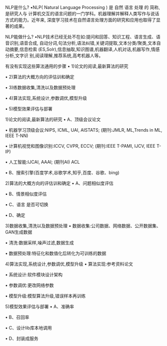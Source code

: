 NLP是什么?
•NLP( Natural Language Processing ) 是 自然 语言 处理 的 简称,是研究人与 计算机交互的语言问题的一门学科。机器理解并解释人类写作与说话方式的能力。近年来, 深度学习技术在自然语言处理方面的研究和应用也取得了显著的成果。

NLP能做什么?
•NLP技术已经无处不在如:提问和回答、知识工程、语言生成、语音识别,语音合成, 自动分词,句法分析,语法纠错,关键词提取,文本分类/聚类,文本自动摘要,信息检索 (ES,Solr),信息抽取,知识图谱,机器翻译,人机对话,机器写作,情感分析,文字识 别,阅读理解,推荐系统,高考机器人等。

有没有实现这些算法通用的步骤
• 1)论文的阅读,最新算法的研究

• 2)算法的大概方向的评估训和确定

• 3)练数据收集,清洗以及数据预处理

• 4)算法实现,系统设计,参数调优,模型升级

• 5)模型效果评估与部署

1)论文的阅读,最新算法的研究
• A、顶级会议论文

• 机器学习顶级会议:NIPS, ICML, UAI, AISTATS; (期刊:JMLR, ML,Trends in ML, IEEE T-NN)

• 计算机视觉和图像识别:ICCV, CVPR, ECCV; (期刊:IEEE T-PAMI, IJCV, IEEE T-IP)

• 人工智能:IJCAI, AAAI; (期刊AI) ACL

• B、搜索引擎(百度学术,谷歌学术,知乎,百度、谷歌、bing)

2)算法的大概方向的评估训和确定
• A、问题相似度评估

• B、情景相似度评估

• C、语言 是否可切换

• D、确定

3)数据收集,清洗以及数据预处理
• 数据收集:公司数据、网络数据、公开数据集、GAN生成数据

• 清洗:数据采样,噪声过滤,数据生成

• 数据预处理:特征化和数值化后转化为可训练的数据

4)算法实现,系统设计,参数调优,模型升级
• 算法实现:参考资料论文

• 系统设计:软件模块设计架构

• 参数调优:更改网络参数

• 模型升级:模型算法升级,错误样本再训练

5)模型效果评估与部署
• A、准确率

• B、召回率

• C、设计lib库本地调用

• D、封装成服务
